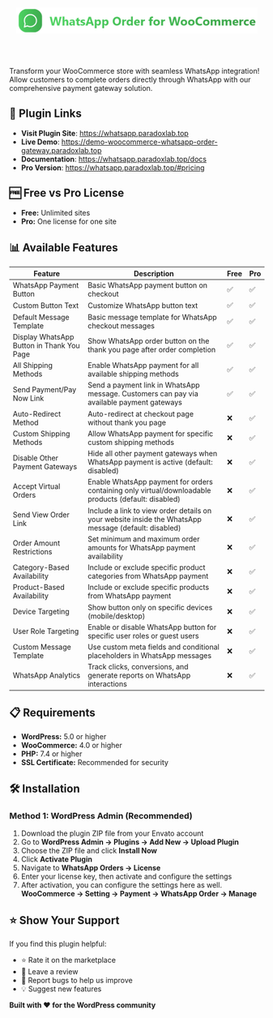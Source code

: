 <br><br>
<p align="center">
  <img src="/img/whatsapp-order-for-woocommerce.png" alt="WhatsApp Order for WooCommerce" />
</p>
<br><br>

Transform your WooCommerce store with seamless WhatsApp integration! Allow customers to complete orders directly through WhatsApp with our comprehensive payment gateway solution.

## 🔗 Plugin Links

- **Visit Plugin Site**: https://whatsapp.paradoxlab.top
- **Live Demo**: https://demo-woocommerce-whatsapp-order-gateway.paradoxlab.top
- **Documentation**: https://whatsapp.paradoxlab.top/docs
- **Pro Version**: https://whatsapp.paradoxlab.top/#pricing

## 🆓 Free vs Pro License

- **Free:** Unlimited sites
- **Pro:** One license for one site

## 📊 Available Features

| Feature | Description | Free | Pro |
|---------|-------------|------|-----|
| WhatsApp Payment Button | Basic WhatsApp payment button on checkout | ✅ | ✅ |
| Custom Button Text | Customize WhatsApp button text | ✅ | ✅ |
| Default Message Template | Basic message template for WhatsApp checkout messages | ✅ | ✅ |
| Display WhatsApp Button in Thank You Page | Show WhatsApp order button on the thank you page after order completion | ✅ | ✅ |
| All Shipping Methods | Enable WhatsApp payment for all available shipping methods | ✅ | ✅ |
| Send Payment/Pay Now Link | Send a payment link in WhatsApp message. Customers can pay via available payment gateways | ✅ | ✅ |
| Auto-Redirect Method | Auto-redirect at checkout page without thank you page | ❌ | ✅ |
| Custom Shipping Methods | Allow WhatsApp payment for specific custom shipping methods | ❌ | ✅ |
| Disable Other Payment Gateways | Hide all other payment gateways when WhatsApp payment is active (default: disabled) | ❌ | ✅ |
| Accept Virtual Orders | Enable WhatsApp payment for orders containing only virtual/downloadable products (default: disabled) | ❌ | ✅ |
| Send View Order Link | Include a link to view order details on your website inside the WhatsApp message (default: disabled) | ❌ | ✅ |
| Order Amount Restrictions | Set minimum and maximum order amounts for WhatsApp payment availability | ❌ | ✅ |
| Category-Based Availability | Include or exclude specific product categories from WhatsApp payment | ❌ | ✅ |
| Product-Based Availability | Include or exclude specific products from WhatsApp payment | ❌ | ✅ |
| Device Targeting | Show button only on specific devices (mobile/desktop) | ❌ | ✅ |
| User Role Targeting | Enable or disable WhatsApp button for specific user roles or guest users | ❌ | ✅ |
| Custom Message Template | Use custom meta fields and conditional placeholders in WhatsApp messages | ❌ | ✅ |
| WhatsApp Analytics | Track clicks, conversions, and generate reports on WhatsApp interactions | ❌ | ✅ |

## 📋 Requirements

- **WordPress:** 5.0 or higher
- **WooCommerce:** 4.0 or higher
- **PHP:** 7.4 or higher
- **SSL Certificate:** Recommended for security

## 🛠️ Installation

### Method 1: WordPress Admin (Recommended)

1. Download the plugin ZIP file from your Envato account
2. Go to **WordPress Admin → Plugins → Add New → Upload Plugin**
3. Choose the ZIP file and click **Install Now**
4. Click **Activate Plugin**
5. Navigate to **WhatsApp Orders → License**
6. Enter your license key, then activate and configure the settings
7. After activation, you can configure the settings here as well. **WooCommerce → Setting → Payment → WhatsApp Order → Manage**

## ⭐ Show Your Support

If you find this plugin helpful:

- ⭐ Rate it on the marketplace
- 📝 Leave a review
- 🐛 Report bugs to help us improve
- 💡 Suggest new features

**Built with ❤️ for the WordPress community**
